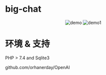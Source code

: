 # big-chat

<div align="center">

![demo](https://user-images.githubusercontent.com/119478410/222376364-418c6d02-a1ed-4796-a953-848ae8738d1e.png)
![demo1](https://user-images.githubusercontent.com/119478410/222138047-cd36eaca-90e0-4304-8ef3-a627002772ee.png)

</div>

# 环境 & 支持

PHP > 7.4 and Sqlite3

github.com/orhanerday/OpenAI
